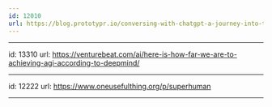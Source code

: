 ```yaml
---
id: 12010
url: https://blog.prototypr.io/conversing-with-chatgpt-a-journey-into-the-metaphysical-manifestation-of-ai-consciousness-61aa7d298d03
---
```


---
id: 13310
url: https://venturebeat.com/ai/here-is-how-far-we-are-to-achieving-agi-according-to-deepmind/



---
id: 12222
url: https://www.oneusefulthing.org/p/superhuman

---

